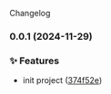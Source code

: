 Changelog
### 0.0.1 (2024-11-29)


### ✨ Features

* init project ([374f52e](https://github.com/SWSJTX/vite-plugin-image-prefetch/commit/374f52e67fe7de112822efd8766a653f193c3c95))
